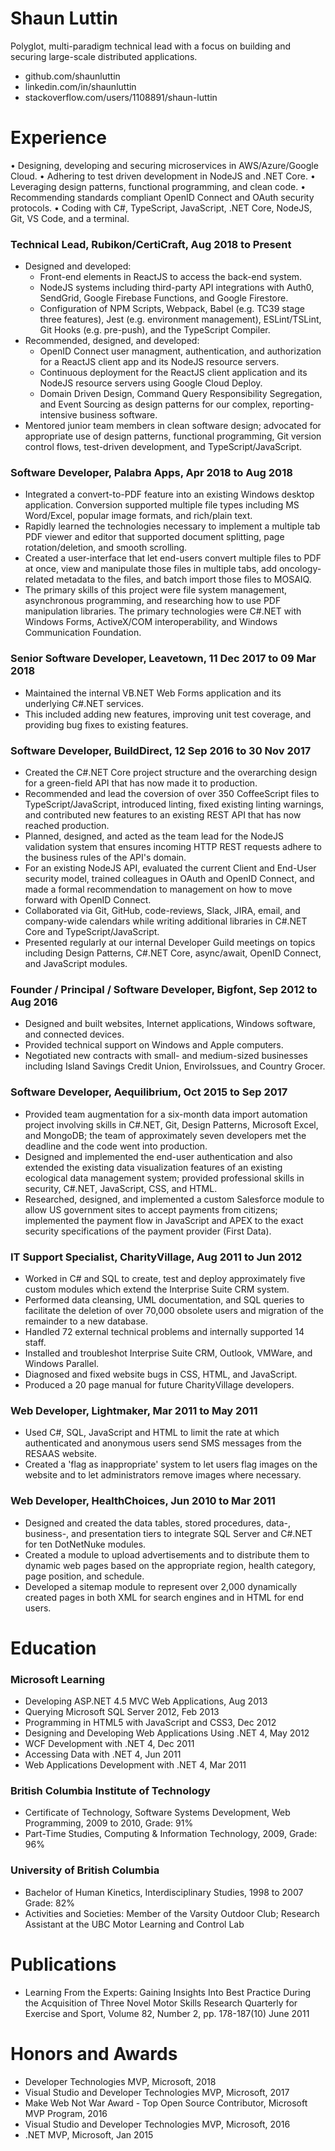 # Shaun Luttin

Polyglot, multi-paradigm technical lead with a focus on building and securing large-scale distributed applications.

* github.com/shaunluttin 
* linkedin.com/in/shaunluttin 
* stackoverflow.com/users/1108891/shaun-luttin

# Experience

• Designing, developing and securing microservices in AWS/Azure/Google Cloud.
• Adhering to test driven development in NodeJS and .NET Core.
• Leveraging design patterns, functional programming, and clean code.
• Recommending standards compliant OpenID Connect and OAuth security protocols.
• Coding with C#, TypeScript, JavaScript, .NET Core, NodeJS, Git, VS Code, and a terminal.

### Technical Lead, Rubikon/CertiCraft, Aug 2018 to Present

* Designed and developed:
  * Front-end elements in ReactJS to access the back-end system. 
  * NodeJS systems including third-party API integrations with Auth0, SendGrid, Google Firebase Functions, and Google Firestore. 
  * Configuration of NPM Scripts, Webpack, Babel (e.g. TC39 stage three features), Jest (e.g. environment management), ESLint/TSLint, Git Hooks (e.g. pre-push), and the TypeScript Compiler. 
* Recommended, designed, and developed: 
  * OpenID Connect user managment, authentication, and authorization for a ReactJS client app and its NodeJS resource servers.
  * Continuous deployment for the ReactJS client application and its NodeJS resource servers using Google Cloud Deploy.
  * Domain Driven Design, Command Query Responsibility Segregation, and Event Sourcing as design patterns for our complex, reporting-intensive business software.
* Mentored junior team members in clean software design; advocated for appropriate use of design patterns, functional programming, Git version control flows, test-driven development, and TypeScript/JavaScript.

### Software Developer, Palabra Apps, Apr 2018 to Aug 2018

* Integrated a convert-to-PDF feature into an existing Windows desktop application. Conversion supported multiple file types including MS Word/Excel, popular image formats, and rich/plain text.
* Rapidly learned the technologies necessary to implement a multiple tab PDF viewer and editor that supported document splitting, page rotation/deletion, and smooth scrolling.
* Created a user-interface that let end-users convert multiple files to PDF at once, view and manipulate those files in multiple tabs, add oncology-related metadata to the files, and batch import those files to MOSAIQ.
* The primary skills of this project were file system management, asynchronous programming, and researching how to use PDF manipulation libraries. The primary technologies were C#.NET with Windows Forms, ActiveX/COM interoperability, and Windows Communication Foundation.

### Senior Software Developer, Leavetown, 11 Dec 2017 to 09 Mar 2018

* Maintained the internal VB.NET Web Forms application and its underlying C#.NET services. 
* This included adding new features, improving unit test coverage, and providing bug fixes to existing features.  

<div style="page-break-after: always;"></div>

### Software Developer, BuildDirect, 12 Sep 2016 to 30 Nov 2017

* Created the C#.NET Core project structure and the overarching design for a green-field API that has now made it to production. 
* Recommended and lead the coversion of over 350 CoffeeScript files to TypeScript/JavaScript, introduced linting, fixed existing linting warnings, and contributed new features to an existing REST API that has now reached production. 
* Planned, designed, and acted as the team lead for the NodeJS validation system that ensures incoming HTTP REST requests adhere to the business rules of the API's domain. 
* For an existing NodeJS API, evaluated the current Client and End-User security model, trained colleagues in OAuth and OpenID Connect, and made a formal recommendation to management on how to move forward with  OpenID Connect. 
* Collaborated via Git, GitHub, code-reviews, Slack, JIRA, email, and company-wide calendars while writing additional libraries in C#.NET Core and TypeScript/JavaScript. 
* Presented regularly at our internal Developer Guild meetings on topics including Design Patterns, C#.NET Core, async/await, OpenID Connect, and JavaScript modules. 

### Founder / Principal / Software Developer, Bigfont, Sep 2012 to Aug 2016

* Designed and built websites, Internet applications, Windows software, and connected devices. 
* Provided technical support on Windows and Apple computers. 
* Negotiated new contracts with small- and medium-sized businesses including Island Savings Credit Union, EnviroIssues, and Country Grocer.

### Software Developer, Aequilibrium, Oct 2015 to Sep 2017

* Provided team augmentation for a six-month data import automation project involving skills in C#.NET, Git, Design Patterns, Microsoft Excel, and MongoDB; the team of approximately seven developers met the deadline and the code went into production.
* Designed and implemented the end-user authentication and also extended the existing data visualization features of an existing ecological data management system; provided professional skills in security, C#.NET, JavaScript, CSS, and HTML.
* Researched, designed, and implemented a custom Salesforce module to allow US government sites to accept payments from citizens; implemented the payment flow in JavaScript and APEX to the exact security specifications of the payment provider (First Data).

### IT Support Specialist, CharityVillage, Aug 2011 to Jun 2012

* Worked in C# and SQL to create, test and deploy approximately five custom modules which extend the Interprise Suite CRM system. 
* Performed data cleansing, UML documentation, and SQL queries to facilitate the deletion of over 70,000 obsolete users and migration of the remainder to a new database. 
* Handled 72 external technical problems and internally supported 14 staff. 
* Installed and troubleshot Interprise Suite CRM, Outlook, VMWare, and Windows Parallel. 
* Diagnosed and fixed website bugs in CSS, HTML, and JavaScript. 
* Produced a 20 page manual for future CharityVillage developers. 

<div style="page-break-after: always;"></div>

### Web Developer, Lightmaker, Mar 2011 to May 2011

* Used C#, SQL, JavaScript and HTML to limit the rate at which authenticated and anonymous users send SMS messages from the RESAAS website. 
* Created a 'flag as inappropriate' system to let users flag images on the website and to let administrators remove images where necessary. 
 
### Web Developer, HealthChoices, Jun 2010 to Mar 2011

* Designed and created the data tables, stored procedures, data-, business-, and presentation tiers to integrate SQL Server and C#.NET for ten DotNetNuke modules. 
* Created a module to upload advertisements and to distribute them to dynamic web pages based on the appropriate region, health category, page position, and schedule. 
* Developed a sitemap module to represent over 2,000 dynamically created pages in both XML for search engines and in HTML for end users. 

# Education 

### Microsoft Learning

* Developing ASP.NET 4.5 MVC Web Applications, Aug 2013 
* Querying Microsoft SQL Server 2012, Feb 2013 
* Programming in HTML5 with JavaScript and CSS3, Dec 2012 
* Designing and Developing Web Applications Using .NET 4, May 2012 
* WCF Development with .NET 4, Dec 2011 
* Accessing Data with .NET 4, Jun 2011 
* Web Applications Development with .NET 4, Mar 2011 

### British Columbia Institute of Technology

* Certificate of Technology, Software Systems Development, Web Programming, 2009 to 2010, Grade: 91% 
* Part-Time Studies, Computing & Information Technology, 2009, Grade: 96% 

### University of British Columbia

* Bachelor of Human Kinetics, Interdisciplinary Studies, 1998 to 2007 Grade: 82% 
* Activities and Societies: Member of the Varsity Outdoor Club; Research Assistant at the UBC Motor Learning and Control Lab 

# Publications 

* Learning From the Experts: Gaining Insights Into Best Practice During the Acquisition of Three Novel Motor Skills Research Quarterly for Exercise and Sport, Volume 82, Number 2, pp. 178-187(10) June 2011 

# Honors and Awards 

* Developer Technologies MVP, Microsoft, 2018
* Visual Studio and Developer Technologies MVP, Microsoft, 2017
* Make Web Not War Award - Top Open Source Contributor, Microsoft MVP Program, 2016
* Visual Studio and Developer Technologies MVP, Microsoft, 2016
* .NET MVP, Microsoft, Jan 2015 

